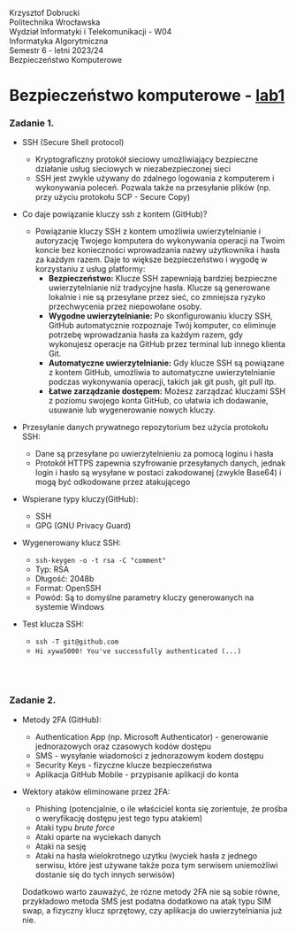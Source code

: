 Krzysztof Dobrucki\
Politechnika Wrocławska\
Wydział Informatyki i Telekomunikacji - W04\
Informatyka Algorytmiczna\
Semestr 6 - letni 2023/24\
Bezpieczeństwo Komputerowe

# Bezpieczeństwo komputerowe - [lab1](sec-lab1.pdf)

### Zadanie 1.

* SSH (Secure Shell protocol)
    * Kryptograficzny protokół sieciowy umożliwiający bezpieczne działanie usług sieciowych w niezabezpieczonej sieci
    * SSH jest zwykle używany do zdalnego logowania z komputerem i wykonywania poleceń. Pozwala także na przesyłanie plików (np. przy użyciu protokołu SCP - Secure Copy)

* Co daje powiązanie kluczy ssh z kontem (GitHub)?
    * Powiązanie kluczy SSH z kontem umożliwia uwierzytelnianie i autoryzację Twojego komputera do wykonywania operacji na Twoim koncie bez konieczności wprowadzania nazwy użytkownika i hasła za każdym razem. Daje to większe bezpieczeństwo i wygodę w korzystaniu z usług platformy:
        * **Bezpieczeństwo:** Klucze SSH zapewniają bardziej bezpieczne uwierzytelnianie niż tradycyjne hasła. Klucze są generowane lokalnie i nie są przesyłane przez sieć, co zmniejsza ryzyko przechwycenia przez niepowołane osoby.
        * **Wygodne uwierzytelnianie:** Po skonfigurowaniu kluczy SSH, GitHub automatycznie rozpoznaje Twój komputer, co eliminuje potrzebę wprowadzania hasła za każdym razem, gdy wykonujesz operacje na GitHub przez terminal lub innego klienta Git.
        * **Automatyczne uwierzytelnianie:** Gdy klucze SSH są powiązane z kontem GitHub, umożliwia to automatyczne uwierzytelnianie podczas wykonywania operacji, takich jak git push, git pull itp.
        * **Łatwe zarządzanie dostępem:** Możesz zarządzać kluczami SSH z poziomu swojego konta GitHub, co ułatwia ich dodawanie, usuwanie lub wygenerowanie nowych kluczy.

* Przesyłanie danych prywatnego repozytorium bez użycia protokołu SSH:
    * Dane są przesyłane po uwierzytelnieniu za pomocą loginu i hasła
    * Protokół HTTPS zapewnia szyfrowanie przesyłanych danych, jednak login i hasło są wysyłane w postaci zakodowanej (zwykle Base64) i mogą być odkodowane przez atakującego

* Wspierane typy kluczy(GitHub):
    * SSH
    * GPG (GNU Privacy Guard)

* Wygenerowany klucz SSH:
    * ``` ssh-keygen -o -t rsa -C "comment" ```
    * Typ: RSA
    * Długość: 2048b
    * Format: OpenSSH
    * Powód: Są to domyślne parametry kluczy generowanych na systemie Windows

* Test klucza SSH:
    * ```ssh -T git@github.com```
    * ```Hi xywa5000! You've successfully authenticated (...)```

<br />
<br />

### Zadanie 2.

* Metody 2FA (GitHub):
    * Authentication App (np. Microsoft Authenticator) - generowanie jednorazowych oraz czasowych kodów dostępu
    * SMS - wysyłanie wiadomości z jednorazowym kodem dostępu
    * Security Keys - fizyczne klucze bezpieczeństwa
    * Aplikacja GitHub Mobile - przypisanie aplikacji do konta

* Wektory ataków eliminowane przez 2FA:
    * Phishing (potencjalnie, o ile właściciel konta się zorientuje, że prośba o weryfikację dostępu jest tego typu atakiem)
    * Ataki typu *brute force*
    * Ataki oparte na wyciekach danych
    * Ataki na sesję
    * Ataki na hasła wielokrotnego uzytku (wyciek hasła z jednego serwisu, które jest używane także poza tym serwisem uniemożliwi dostanie się do tych innych serwisów)

    Dodatkowo warto zauważyć, że rózne metody 2FA nie są sobie równe, przykładowo metoda SMS jest podatna dodatkowo na atak typu SIM swap, a fizyczny klucz sprzętowy, czy aplikacja do uwierzytelniania już nie.
